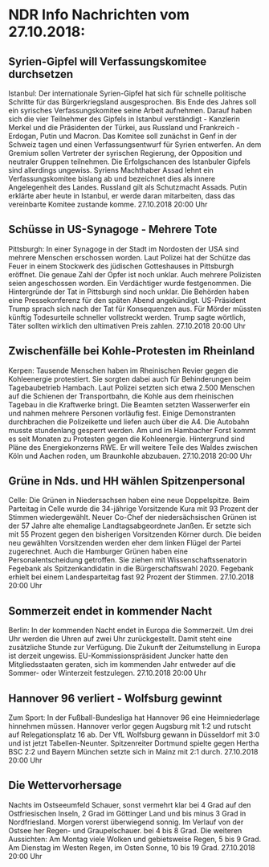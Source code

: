 # NDR Info Nachrichten vom 27.10.2018:


## Syrien-Gipfel will Verfassungskomitee durchsetzen
Istanbul:	Der internationale Syrien-Gipfel hat sich für schnelle politische Schritte für das Bürgerkriegsland ausgesprochen. Bis Ende des Jahres soll ein syrisches Verfassungskomitee seine Arbeit aufnehmen. Darauf haben sich die vier Teilnehmer des Gipfels in Istanbul verständigt - Kanzlerin Merkel und die Präsidenten der Türkei, aus Russland und Frankreich - Erdogan, Putin und Macron. Das Komitee soll zunächst in Genf in der Schweiz tagen und einen Verfassungsentwurf für Syrien entwerfen. An dem Gremium sollen Vertreter der syrischen Regierung, der Opposition und neutraler Gruppen teilnehmen. Die Erfolgschancen des Istanbuler Gipfels sind allerdings ungewiss. Syriens Machthaber Assad lehnt ein Verfassungskomitee bislang ab und bezeichnet dies als innere Angelegenheit des Landes. Russland gilt als Schutzmacht Assads. Putin erklärte aber heute in Istanbul, er werde daran mitarbeiten, dass das vereinbarte Komitee zustande komme. 27.10.2018 20:00 Uhr 

## Schüsse in US-Synagoge - Mehrere Tote
Pittsburgh: In einer Synagoge in der Stadt im Nordosten der USA sind mehrere Menschen erschossen worden. Laut Polizei hat der Schütze das Feuer in einem Stockwerk des jüdischen Gotteshauses in Pittsburgh eröffnet. Die genaue Zahl der Opfer ist noch unklar. Auch mehrere Polizisten seien angeschossen worden. Ein Verdächtiger wurde festgenommen. Die Hintergründe der Tat in Pittsburgh sind noch unklar. Die Behörden haben eine Pressekonferenz für den späten Abend angekündigt. US-Präsident Trump sprach sich nach der Tat für Konsequenzen aus. Für Mörder müssten künftig Todesurteile schneller vollstreckt werden. Trump sagte wörtlich, Täter sollten wirklich den ultimativen Preis zahlen. 27.10.2018 20:00 Uhr 

## Zwischenfälle bei Kohle-Protesten im Rheinland
Kerpen:	Tausende Menschen haben im Rheinischen Revier gegen die Kohleenergie protestiert. Sie sorgten dabei auch für Behinderungen beim Tagebaubetrieb Hambach. Laut Polizei setzten sich etwa 2.500 Menschen auf die Schienen der  Transportbahn, die Kohle aus dem rheinischen Tagebau in die Kraftwerke bringt. Die Beamten setzten Wasserwerfer ein und nahmen mehrere Personen vorläufig fest. Einige Demonstranten durchbrachen die Polizeikette und liefen auch über die A4. Die Autobahn musste stundenlang gesperrt werden. Am und im Hambacher Forst kommt es seit Monaten zu Protesten gegen die Kohleenergie. Hintergrund sind Pläne des Energiekonzerns RWE. Er will weitere Teile des Waldes zwischen Köln und Aachen roden, um Braunkohle abzubauen. 27.10.2018 20:00 Uhr 

## Grüne in Nds. und HH wählen Spitzenpersonal
Celle:	Die Grünen in Niedersachsen haben eine neue Doppelspitze. Beim Parteitag in Celle wurde die 34-jährige Vorsitzende Kura mit 93 Prozent der Stimmen wiedergewählt. Neuer Co-Chef der niedersächsischen Grünen ist der 57 Jahre alte ehemalige Landtagsabgeordnete Janßen. Er setzte sich mit 55 Prozent gegen den bisherigen Vorsitzenden Körner durch. Die beiden neu gewählten Vorsitzenden werden eher dem linken Flügel der Partei zugerechnet. Auch die Hamburger Grünen haben eine Personalentscheidung getroffen. Sie ziehen mit Wissenschaftssenatorin Fegebank als Spitzenkandidatin in die Bürgerschaftswahl 2020. Fegebank erhielt bei einem Landesparteitag fast 92 Prozent der Stimmen. 27.10.2018 20:00 Uhr 

## Sommerzeit endet in kommender Nacht
Berlin: In der kommenden Nacht endet in Europa die Sommerzeit. Um drei Uhr werden die Uhren auf zwei Uhr zurückgestellt. Damit steht eine zusätzliche Stunde zur Verfügung. Die Zukunft der Zeitumstellung in Europa ist derzeit ungewiss. EU-Kommissionspräsident Juncker hatte den Mitgliedsstaaten geraten, sich im kommenden Jahr entweder auf die Sommer- oder Winterzeit festzulegen. 27.10.2018 20:00 Uhr 

## Hannover 96 verliert - Wolfsburg gewinnt
Zum Sport: In der Fußball-Bundesliga hat Hannover 96 eine Heimniederlage hinnehmen müssen. Hannover verlor gegen Augsburg mit 1:2 und rutscht auf Relegationsplatz 16 ab. Der VfL Wolfsburg gewann in Düsseldorf mit 3:0 und ist jetzt Tabellen-Neunter. Spitzenreiter Dortmund spielte gegen Hertha BSC 2:2 und Bayern München setzte sich in Mainz mit 2:1 durch. 27.10.2018 20:00 Uhr 

## Die Wettervorhersage
Nachts im Ostseeumfeld Schauer, sonst vermehrt klar bei 4 Grad auf den Ostfriesischen Inseln, 2 Grad im Göttinger Land und bis minus 3 Grad in Nordfriesland. Morgen vorerst überwiegend sonnig. Im Verlauf von der Ostsee her Regen- und Graupelschauer. bei 4 bis 8 Grad. Die weiteren Aussichten: Am Montag viele Wolken und gebietsweise Regen, 5 bis 9 Grad. Am Dienstag im Westen Regen, im Osten Sonne, 10 bis 19 Grad. 27.10.2018 20:00 Uhr 
